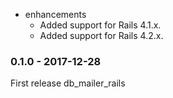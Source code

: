 * enhancements
  * Added support for Rails 4.1.x.
  * Added support for Rails 4.2.x.

### 0.1.0 - 2017-12-28

First release db_mailer_rails